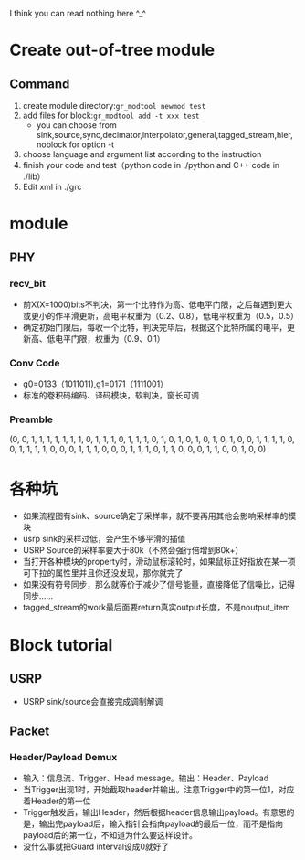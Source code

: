 I think you can read nothing here ^_^

# Create out-of-tree module

## Command

1. create module directory:`gr_modtool newmod test`
2. add files for block:`gr_modtool add -t xxx test`
    * you can choose from sink,source,sync,decimator,interpolator,general,tagged_stream,hier,noblock for option -t
3. choose language and argument list according to the instruction
4. finish your code and test（python code in ./python and C++ code in ./lib）
5. Edit xml in ./grc


# module

## PHY

### recv_bit

* 前X(X=1000)bits不判决，第一个比特作为高、低电平门限，之后每遇到更大或更小的作平滑更新，高电平权重为（0.2、0.8），低电平权重为（0.5，0.5）
* 确定初始门限后，每收一个比特，判决完毕后，根据这个比特所属的电平，更新高、低电平门限，权重为（0.9、0.1）

### Conv Code

* g0=0133（1011011),g1=0171（1111001）
* 标准的卷积码编码、译码模块，软判决，窗长可调

### Preamble

(0, 0, 1, 1, 1, 1, 1, 1, 1, 0, 1, 1, 1, 0, 1, 1, 1, 0, 1, 0, 1, 0, 1, 0, 1, 0, 1, 0, 0, 1, 1, 1, 1, 0, 0, 1, 1, 1, 1, 0, 0, 0, 1, 1, 1, 0, 0, 0, 1, 1, 1, 0, 1, 1, 0, 0, 0, 1, 1, 0, 0, 1, 0, 0)

# 各种坑

* 如果流程图有sink、source确定了采样率，就不要再用其他会影响采样率的模块
* usrp sink的采样过低，会产生不够平滑的插值
* USRP Source的采样率要大于80k（不然会强行倍增到80k+）
* 当打开各种模块的property时，滑动鼠标滚轮时，如果鼠标正好指放在某一项可下拉的属性里并且你还没发现，那你就完了
* 如果没有符号同步，那么就等价于减少了信号能量，直接降低了信噪比，记得同步……
* tagged_stream的work最后面要return真实output长度，不是noutput_item

# Block tutorial

## USRP

* USRP sink/source会直接完成调制解调

## Packet

### Header/Payload Demux

* 输入：信息流、Trigger、Head message。输出：Header、Payload
* 当Trigger出现1时，开始截取header并输出。注意Trigger中的第一位1，对应着Header的第一位
* Trigger触发后，输出Header，然后根据header信息输出payload。有意思的是，输出完payload后，输入指针会指向payload的最后一位，而不是指向payload后的第一位，不知道为什么要这样设计。
* 没什么事就把Guard interval设成0就好了
